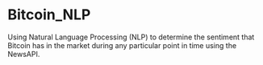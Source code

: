 # Bitcoin_NLP
Using Natural Language Processing (NLP) to determine the sentiment that Bitcoin has in the market during any particular point in time using the NewsAPI.
